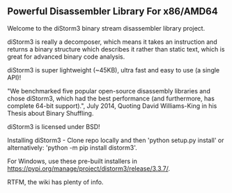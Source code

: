 Powerful Disassembler Library For x86/AMD64
-----------

Welcome to the diStorm3 binary stream disassembler library project.

diStorm3 is really a decomposer, which means it takes an instruction and returns a binary structure which describes it rather than static text, which is great for advanced binary code analysis.

diStorm3 is super lightweight (~45KB), ultra fast and easy to use (a single API)!

"We benchmarked five popular open-source disassembly libraries and chose diStorm3, which had the best performance (and furthermore, has complete 64-bit support).", July 2014, Quoting David Williams-King in his Thesis about Binary Shuffling.

diStorm3 is licensed under BSD!

Installing diStorm3 -
Clone repo locally and then 'python setup.py install' or alternatively: 'python -m pip install distorm3'.

For Windows, use these pre-built installers in https://pypi.org/manage/project/distorm3/release/3.3.7/.

RTFM, the wiki has plenty of info.
